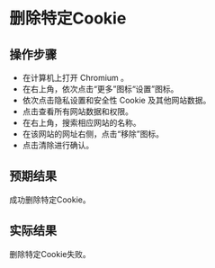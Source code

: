 # 删除特定Cookie

## 操作步骤

- 在计算机上打开 Chromium 。
- 在右上角，依次点击“更多”图标“设置”图标。
- 依次点击隐私设置和安全性 Cookie 及其他网站数据。
- 点击查看所有网站数据和权限。
- 在右上角，搜索相应网站的名称。
- 在该网站的网址右侧，点击“移除”图标。
- 点击清除进行确认。

## 预期结果

成功删除特定Cookie。

## 实际结果

删除特定Cookie失败。